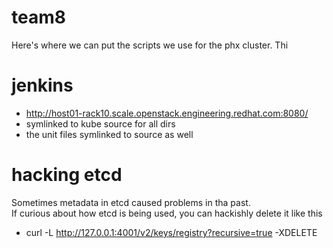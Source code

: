 # team8
Here's where we can put the scripts we use for the phx cluster.
Thi


# jenkins

- http://host01-rack10.scale.openstack.engineering.redhat.com:8080/
- symlinked to kube source for all dirs
- the unit files symlinked to source as well

# hacking etcd

Sometimes metadata in etcd caused problems in tha past.  
If curious about how etcd is being used, you can hackishly delete it like this 
- curl -L http://127.0.0.1:4001/v2/keys/registry?recursive=true -XDELETE
